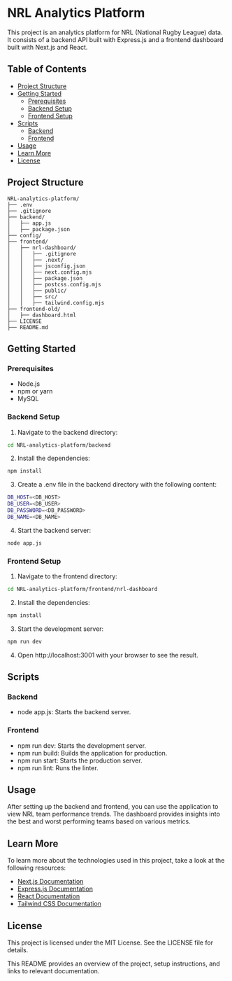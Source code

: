 # NRL Analytics Platform

This project is an analytics platform for NRL (National Rugby League) data. It consists of a backend API built with Express.js and a frontend dashboard built with Next.js and React.

## Table of Contents

- [Project Structure](#project-structure)
- [Getting Started](#getting-started)
  - [Prerequisites](#prerequisites)
  - [Backend Setup](#backend-setup)
  - [Frontend Setup](#frontend-setup)
- [Scripts](#scripts)
  - [Backend](#backend)
  - [Frontend](#frontend)
- [Usage](#usage)
- [Learn More](#learn-more)
- [License](#license)

## Project Structure

```
NRL-analytics-platform/
├── .env
├── .gitignore
├── backend/
│   ├── app.js
│   ├── package.json
├── config/
├── frontend/
│   ├── nrl-dashboard/
│   │   ├── .gitignore
│   │   ├── .next/
│   │   ├── jsconfig.json
│   │   ├── next.config.mjs
│   │   ├── package.json
│   │   ├── postcss.config.mjs
│   │   ├── public/
│   │   ├── src/
│   │   ├── tailwind.config.mjs
├── frontend-old/
│   ├── dashboard.html
├── LICENSE
├── README.md
```

## Getting Started

### Prerequisites

- Node.js
- npm or yarn
- MySQL

### Backend Setup

1. Navigate to the backend directory:

```sh
cd NRL-analytics-platform/backend
```

2. Install the dependencies:

```sh
npm install
```

3. Create a .env file in the backend directory with the following content:

```sh
DB_HOST=<DB_HOST>
DB_USER=<DB_USER>
DB_PASSWORD=<DB_PASSWORD>
DB_NAME=<DB_NAME>
```

4. Start the backend server:

```sh
node app.js
```

### Frontend Setup

1. Navigate to the frontend directory:

```sh
cd NRL-analytics-platform/frontend/nrl-dashboard
```

2. Install the dependencies:

```sh
npm install
```

3. Start the development server:

```sh
npm run dev
```

4. Open http://localhost:3001 with your browser to see the result.


## Scripts

### Backend

-   node app.js: Starts the backend server.

### Frontend

-   npm run dev: Starts the development server.
-   npm run build: Builds the application for production.
-   npm run start: Starts the production server.
-   npm run lint: Runs the linter.

## Usage

After setting up the backend and frontend, you can use the application to view NRL team performance trends. The dashboard provides insights into the best and worst performing teams based on various metrics.

## Learn More

To learn more about the technologies used in this project, take a look at the following resources:

- [Next.js Documentation](https://nextjs.org/docs)
- [Express.js Documentation](https://expressjs.com/)
- [React Documentation](https://react.dev/)
- [Tailwind CSS Documentation](https://tailwindcss.com/docs)

## License

This project is licensed under the MIT License. See the LICENSE file for details.

This README provides an overview of the project, setup instructions, and links to relevant documentation.
